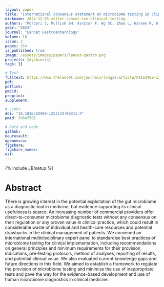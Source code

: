 ```yaml
---
layout: paper
title: "International consensus statement on microbiome testing in clinical practice"
nickname: 2024-12-05-zeller-lancet-rev-clinical-testing
authors: "Porcari S, Mullish BH, Asnicar F, Ng SC, Zhao L, Hansen R, O’Toole PW, Raes J, Hold G, Putignani L, Hvas CL, Zeller G, Koren O, Tun H, Valles-Colomer M, Collado MC, Fischer M, Allegretti J, Iqbal T, Chassaing B, Keller J, Baunwall SM, Abreu M, Barbara G, Zhang F, Ponziani FR, Costello SP, Paramsothy S, Kao D, Kelly C, Kupcinskas J, Youngster I, Franceschi F, Khanna S, Vehreschild M, Link A, De Maio F, Pasolli E, Blanco Miguez A, Brigidi P, Posteraro B, Scaldaferri F, Rajilic Stojanovic M, Megraud F, Malfertheiner P, Masucci L, Arumugam M, Kaakoush N, Segal E, Bajaj J, Leong R, Cryan J, Weersma RK, Knight R, Guarner F, Shanahan F, Cani PD, Elinav E, Sanguinetti M, de Vos WM, El-Omar E, Dorè J, Marchesi J, Tilg H, Sokol H, Segata N, Cammarota G, Gasbarrini A, Ianiro G"
year: "2024"
journal: "Lancet Gastroenterology"
volume: 10
issue: 2
pages: 154
is_published: true
image: /assets/images/papers/lancet-gastro.png
projects: [dysbiosis]
tags: []

# Text
fulltext: https://www.thelancet.com/journals/langas/article/PIIS2468-1253(24)00311-X/fulltext
pdf:
pdflink:
pmcid: 
preprint:
supplement:

# Links
doi: "10.1016/S2468-1253(24)00311-X"
pmid: 39647502

# Data and code
github:
neurovault:
openneuro:
figshare:
figshare_names:
osf:
---
```

{% include JB/setup %}

# Abstract

There is growing interest in the potential exploitation of the gut microbiome as a diagnostic tool in medicine, but evidence supporting its clinical usefulness is scarce. An increasing number of commercial providers offer direct-to-consumer microbiome diagnostic tests without any consensus on their regulation or any proven value in clinical practice, which could result in considerable waste of individual and health-care resources and potential drawbacks in the clinical management of patients. We convened an international multidisciplinary expert panel to standardise best practices of microbiome testing for clinical implementation, including recommendations on general principles and minimum requirements for their provision, indications, pre-testing protocols, method of analyses, reporting of results, and potential clinical value. We also evaluated current knowledge gaps and future directions in this field. We aimed to establish a framework to regulate the provision of microbiome testing and minimise the use of inappropriate tests and pave the way for the evidence-based development and use of human microbiome diagnostics in clinical medicine.
